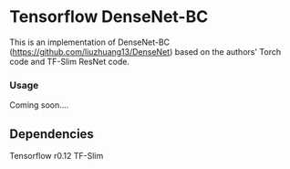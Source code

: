 # Tensorflow DenseNet-BC

This is an implementation of DenseNet-BC (https://github.com/liuzhuang13/DenseNet) based on the authors' Torch code and TF-Slim ResNet code.

### Usage
Coming soon....

Dependencies
------------
Tensorflow r0.12
TF-Slim